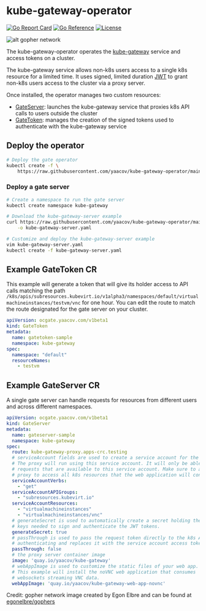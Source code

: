 # kube-gateway-operator

[![Go Report Card](https://goreportcard.com/badge/github.com/yaacov/kube-gateway-operator)](https://goreportcard.com/report/github.com/yaacov/kube-gateway-operator)
[![Go Reference](https://pkg.go.dev/badge/github.com/yaacov/kube-gateway-operator.svg)](https://pkg.go.dev/github.com/yaacov/kube-gateway-operator)
[![License](https://img.shields.io/badge/License-Apache%202.0-blue.svg)](https://opensource.org/licenses/Apache-2.0)

![alt gopher network](https://raw.githubusercontent.com/yaacov/kube-gateway/main/web/public/network-side.png)

The kube-gateway-operator operates the [kube-gateway](https://github.com/yaacov/kube-gateway) service and access tokens on a cluster.

The kube-gateway service allows non-k8s users access to a single k8s resource for a limited time.
It uses signed, limited duration [JWT](https://jwt.io/) to grant non-k8s users access to the cluster via a proxy server.

Once installed, the operator manages two custom resources:

- [GateServer](#example-gateserver-cr): launches the kube-gateway service that proxies k8s API calls to users outside the cluster
- [GateToken](#example-gatetoken-cr): manages the creation of the signed tokens used to authenticate with the kube-gateway service

## Deploy the operator

``` bash
# Deploy the gate operator
kubectl create -f \
    https://raw.githubusercontent.com/yaacov/kube-gateway-operator/main/deploy/virt-gateway-operator.yaml
```

### Deploy a gate server

``` bash
# Create a namespace to run the gate server
kubectl create namespace kube-gateway

# Download the kube-gateway-server example
curl https://raw.githubusercontent.com/yaacov/kube-gateway-operator/main/deploy/virt-gateway-server.yaml \
    -o kube-gateway-server.yaml

# Customize and deploy the kube-gateway-server example
vim kube-gateway-server.yaml
kubectl create -f kube-gateway-server.yaml
```

## Example GateToken CR

This example will generate a token that will give its holder access to API calls matching the path `/k8s/apis/subresources.kubevirt.io/v1alpha3/namespaces/default/virtualmachineinstances/testvm/vnc` for one hour. You can edit the route to match the route designated for the gate server on your cluster.

```yaml
apiVersion: ocgate.yaacov.com/v1beta1
kind: GateToken
metadata:
  name: gatetoken-sample
  namespace: kube-gateway
spec:
  namespace: "default"
  resourceNames:
    - testvm
```

## Example GateServer CR

A single gate server can handle requests for resources from different users and across different namespaces.

```yaml
apiVersion: ocgate.yaacov.com/v1beta1
kind: GateServer
metadata:
  name: gateserver-sample
  namespace: kube-gateway
spec:
  route: kube-gateway-proxy.apps-crc.testing
  # serviceAccount fields are used to create a service account for the oc gate proxy.
  # The proxy will run using this service account. It will only be able to proxy
  # requests that are available to this service account. Make sure to allow the 
  # proxy to access all k8s resources that the web application will consume.
  serviceAccountVerbs:
    - "get"
  serviceAccountAPIGroups:
    - "subresources.kubevirt.io"
  serviceAccountResources:
    - "virtualmachineinstances"
    - "virtualmachineinstances/vnc"
  # generateSecret is used to automatically create a secret holding the asymmetrical
  # keys needed to sign and authenticate the JWT tokens.
  generateSecret: true
  # passThrough is used to pass the request token directly to the k8s API server without
  # authenticating and replaces it with the service account access token of the proxy
  passThrough: false
  # the proxy server container image
  image: 'quay.io/yaacov/kube-gateway'
  # webAppImage is used to customize the static files of your web app.
  # This example will install the noVNC web application that consumes
  # websockets streaming VNC data.
  webAppImage: 'quay.io/yaacov/kube-gateway-web-app-novnc'
```

Credit: gopher network image created by Egon Elbre and can be found at [egonelbre/gophers](https://github.com/egonelbre/gophers)
